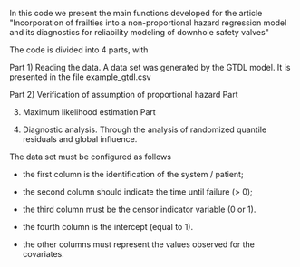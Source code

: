 In this code we present the main functions developed for the article "Incorporation of frailties into a non-proportional hazard regression model and its diagnostics for reliability modeling of downhole safety valves"

The code is divided into 4 parts, with 

Part 1) Reading the data. A data set was generated by the GTDL model. It is presented in the file example_gtdl.csv 

Part 2) Verification of assumption of proportional hazard Part 

3) Maximum likelihood estimation Part 

4) Diagnostic analysis. Through the analysis of randomized quantile residuals and global influence.

The data set must be configured as follows

- the first column is the identification of the system / patient;

- the second column should indicate the time until failure (> 0);

- the third column must be the censor indicator variable (0 or 1).

- the fourth column is the intercept (equal to 1).

- the other columns must represent the values observed for the covariates.
